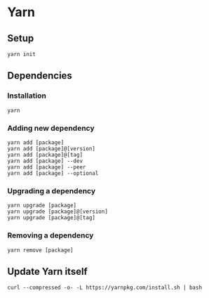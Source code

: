 # Yarn

## Setup

    yarn init

## Dependencies

### Installation

    yarn

### Adding new dependency

    yarn add [package]
    yarn add [package]@[version]
    yarn add [package]@[tag]
    yarn add [package] --dev
    yarn add [package] --peer
    yarn add [package] --optional

### Upgrading a dependency

    yarn upgrade [package]
    yarn upgrade [package]@[version]
    yarn upgrade [package]@[tag]

### Removing a dependency

    yarn remove [package]

## Update Yarn itself

    curl --compressed -o- -L https://yarnpkg.com/install.sh | bash
